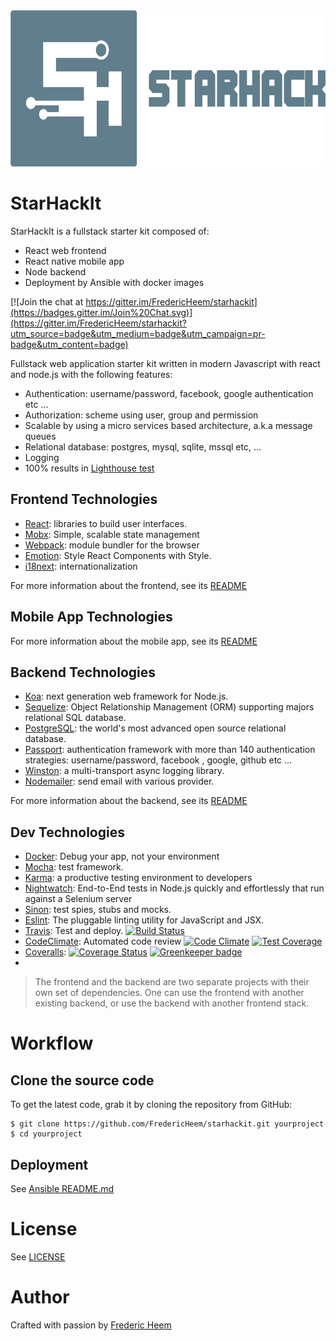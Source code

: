 <img alt="Starhack" src="./client/src/app_public/landing/img/starhackit-logo-text.png" height="250">

StarHackIt
==========
StarHackIt is a fullstack starter kit composed of:

* React web frontend
* React native mobile app 
* Node backend
* Deployment by Ansible with docker images

[![Join the chat at https://gitter.im/FredericHeem/starhackit](https://badges.gitter.im/Join%20Chat.svg)](https://gitter.im/FredericHeem/starhackit?utm_source=badge&utm_medium=badge&utm_campaign=pr-badge&utm_content=badge)

Fullstack web application starter kit written in modern Javascript with react and node.js with the following features:

* Authentication: username/password, facebook, google authentication etc ...
* Authorization: scheme using user, group and permission  
* Scalable by using a micro services based architecture, a.k.a message queues
* Relational database: postgres, mysql, sqlite, mssql etc, ...
* Logging
* 100% results in [Lighthouse test](https://developers.google.com/web/tools/lighthouse/)
  
## Frontend Technologies

* [React](https://facebook.github.io/react/): libraries to build user interfaces.
* [Mobx](https://mobx.js.org/): Simple, scalable state management
* [Webpack](http://webpack.github.io/): module bundler for the browser
* [Emotion](https://emotion.sh): Style React Components with Style.
* [i18next](http://i18next.com/): internationalization

For more information about the frontend, see its [README](client/README.md)

## Mobile App Technologies

For more information about the mobile app, see its [README](mobile/README.md)

## Backend Technologies

* [Koa](http://koajs.com/): next generation web framework for Node.js.
* [Sequelize](http://docs.sequelizejs.com/en/latest/): Object Relationship Management (ORM) supporting majors relational SQL database.
* [PostgreSQL](http://www.postgresql.org/): the world's most advanced open source relational database.
* [Passport](http://passportjs.org/): authentication framework with more than 140 authentication strategies: username/password, facebook , google, github etc ...
* [Winston](https://github.com/winstonjs/winston): a multi-transport async logging library.
* [Nodemailer](https://github.com/andris9/Nodemailer): send email with various provider.

For more information about the backend, see its [README](server/README.md)

## Dev Technologies

* [Docker](https://www.docker.com/): Debug your app, not your environment
* [Mocha](http://mochajs.org/): test framework.
* [Karma](https://karma-runner.github.io): a productive testing environment to developers
* [Nightwatch](http://nightwatchjs.org/): End-to-End tests in Node.js quickly and effortlessly that run against a Selenium server
* [Sinon](http://sinonjs.org/): test spies, stubs and mocks.
* [Eslint](http://eslint.org/): The pluggable linting utility for JavaScript and JSX.
* [Travis](https://travis-ci.org/): Test and deploy. [![Build Status](https://travis-ci.org/FredericHeem/starhackit.svg?branch=master)](https://travis-ci.org/FredericHeem/starhackit)
* [CodeClimate](https://codeclimate.com): Automated code review [![Code Climate](https://codeclimate.com/github/FredericHeem/starhackit/badges/gpa.svg)](https://codeclimate.com/github/FredericHeem/starhackit)
[![Test Coverage](https://codeclimate.com/github/FredericHeem/starhackit/badges/coverage.svg)](https://codeclimate.com/github/FredericHeem/starhackit/coverage)
* [Coveralls](https://coveralls.io): [![Coverage Status](https://coveralls.io/repos/FredericHeem/starhackit/badge.svg?branch=master)](https://coveralls.io/r/FredericHeem/starhackit?branch=master) [![Greenkeeper badge](https://badges.greenkeeper.io/FredericHeem/starhackit.svg)](https://greenkeeper.io/)
* 

> The frontend and the backend are two separate projects with their own set of dependencies. One can use the frontend with another existing backend, or use the backend with another frontend stack.

# Workflow

## Clone the source code

To get the latest code, grab it by cloning the repository from GitHub:

    $ git clone https://github.com/FredericHeem/starhackit.git yourproject
    $ cd yourproject

## Deployment

See [Ansible README.md](deploy/playbook/README.md)

# License

See [LICENSE](LICENSE)

# Author

Crafted with passion by [Frederic Heem](https://github.com/FredericHeem)

